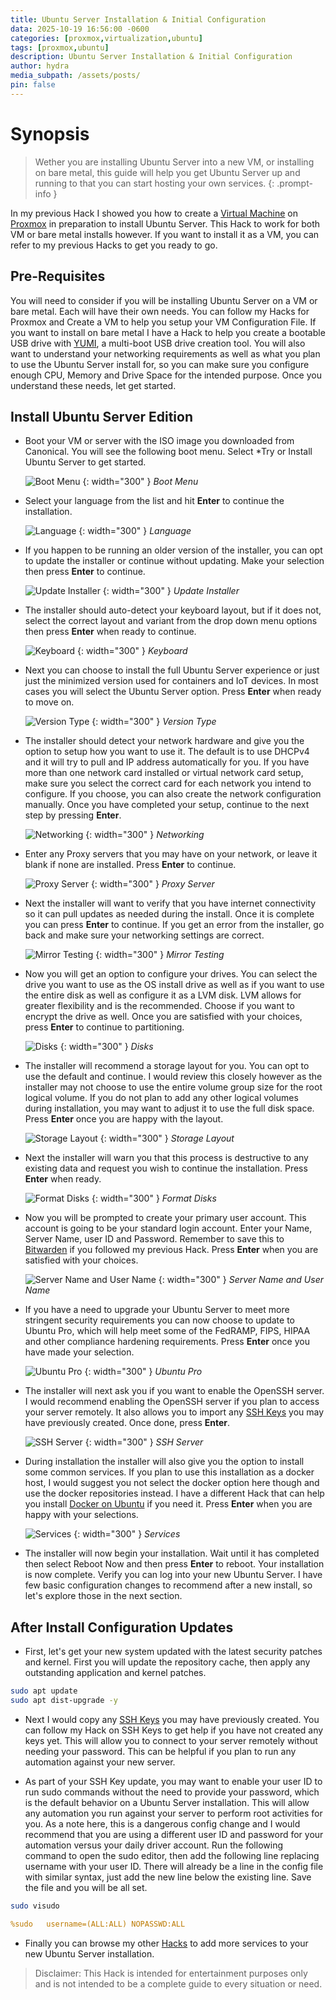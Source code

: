 ```yaml
---
title: Ubuntu Server Installation & Initial Configuration
data: 2025-10-19 16:56:00 -0600
categories: [proxmox,virtualization,ubuntu]
tags: [proxmox,ubuntu]
description: Ubuntu Server Installation & Initial Configuration
author: hydra
media_subpath: /assets/posts/
pin: false
---
```

# Synopsis
>Wether you are installing Ubuntu Server into a new VM, or installing on bare metal, this guide will help you get Ubuntu Server up and running to that you can start hosting your own services.
{: .prompt-info }

In my previous Hack I showed you how to create a [Virtual Machine](https://hydrahacksdocs.github.io/posts/Virtual_Machine/) on [Proxmox](https://hydrahacksdocs.github.io/posts/Proxmox/) in preparation to install Ubuntu Server. This Hack to work for both VM or bare metal installs however. If you want to install it as a VM, you can refer to my previous Hacks to get you ready to go.

## Pre-Requisites
You will need to consider if you will be installing Ubuntu Server on a VM or bare metal. Each will have their own needs. You can follow my Hacks for Proxmox and Create a VM to help you setup your VM Configuration File. If you want to install on bare metal I have a Hack to help you create a bootable USB drive with [YUMI](https://hydrahacksdocs.github.io/posts/Yumi/), a multi-boot USB drive creation tool.
You will also want to understand your networking requirements as well as what you plan to use the Ubuntu Server install for, so you can make sure you configure enough CPU, Memory and Drive Space for the intended purpose. Once you understand these needs, let get started.

## Install Ubuntu Server Edition
- Boot your VM or server with the ISO image you downloaded from Canonical. You will see the following boot menu. Select *Try or Install Ubuntu Server to get started.

    ![Boot Menu](2025-10-19/10-ubuntu-boot.png) {: width="300" }
    _Boot Menu_

- Select your language from the list and hit **Enter** to continue the installation.

    ![Language](2025-10-19/11-ubuntu-language.png) {: width="300" }
    _Language_

- If you happen to be running an older version of the installer, you can opt to update the installer or continue without updating. Make your selection then press **Enter** to continue.

    ![Update Installer](2025-10-19/12-ubuntu-installer.png) {: width="300" }
    _Update Installer_

- The installer should auto-detect your keyboard layout, but if it does not, select the correct layout and variant from the drop down menu options then press **Enter** when ready to continue.

    ![Keyboard](2025-10-19/13-ubuntu-keyboard.png) {: width="300" }
    _Keyboard_

- Next you can choose to install the full Ubuntu Server experience or just just the minimized version used for containers and IoT devices. In most cases you will select the Ubuntu Server option. Press **Enter** when ready to move on.

    ![Version Type](2025-10-19/14-ubuntu-type.png) {: width="300" }
    _Version Type_

- The installer should detect your network hardware and give you the option to setup how you want to use it. The default is to use DHCPv4 and it will try to pull and IP address automatically for you. If you have more than one network card installed or virtual network card setup, make sure you select the correct card for each network you intend to configure. If you choose, you can also create the network configuration manually. Once you have completed your setup, continue to the next step by pressing **Enter**.

    ![Networking](2025-10-19/15-ubuntu-network.png) {: width="300" }
    _Networking_

- Enter any Proxy servers that you may have on your network, or leave it blank if none are installed. Press **Enter** to continue.

    ![Proxy Server](2025-10-19/16-ubuntu-proxy.png) {: width="300" }
    _Proxy Server_

- Next the installer will want to verify that you have internet connectivity so it can pull updates as needed during the install. Once it is complete you can press **Enter** to continue. If you get an error from the installer, go back and make sure your networking settings are correct.

    ![Mirror Testing](2025-10-19/17-ubuntu-mirrors.png) {: width="300" }
    _Mirror Testing_

- Now you will get an option to configure your drives. You can select the drive you want to use as the OS install drive as well as if you want to use the entire disk as well as configure it as a LVM disk. LVM allows for greater flexibility and is the recommended. Choose if you want to encrypt the drive as well. Once you are satisfied with your choices, press **Enter** to continue to partitioning.

    ![Disks](2025-10-19/18-ubuntu-disks.png) {: width="300" }
    _Disks_

- The installer will recommend a storage layout for you. You can opt to use the default and continue. I would review this closely however as the installer may not choose to use the entire volume group size for the root logical volume. If you do not plan to add any other logical volumes during installation, you may want to adjust it to use the full disk space. Press **Enter** once you are happy with the layout.

    ![Storage Layout](2025-10-19/19-ubuntu-partitions.png) {: width="300" }
    _Storage Layout_

- Next the installer will warn you that this process is destructive to any existing data and request you wish to continue  the installation. Press **Enter** when ready.

    ![Format Disks](2025-10-19/20-ubuntu-format.png) {: width="300" }
    _Format Disks_

- Now you will be prompted to create your primary user account. This account is going to be your standard login account. Enter your Name, Server Name, user ID and Password. Remember to save this to [Bitwarden](https://hydrahacksdocs.github.io/posts/Bitwarden/) if you followed my previous Hack. Press **Enter** when you are satisfied with your choices.

    ![Server Name and User Name](2025-10-19/21-ubuntu-user.png) {: width="300" }
    _Server Name and User Name_

- If you have a need to upgrade your Ubuntu Server to meet more stringent security requirements you can now choose to update to Ubuntu Pro, which will help meet some of the FedRAMP, FIPS, HIPAA and other compliance hardening requirements. Press **Enter** once you have made your selection.

    ![Ubuntu Pro](2025-10-19/22-ubuntu-pro.png) {: width="300" }
    _Ubuntu Pro_

- The installer will next ask you if you want to enable the OpenSSH server. I would recommend enabling the OpenSSH server if you plan to access your server remotely. It also allows you to import any [SSH Keys](https://hydrahacksdocs.github.io/posts/Ssh/) you may have previously created. Once done, press **Enter**.


    ![SSH Server](2025-10-19/23-ubuntu-ssh.png) {: width="300" }
    _SSH Server_

- During installation the installer will also give you the option to install some common services. If you plan to use this installation as a docker host, I would suggest you not select the docker option here though and use the docker repositories instead. I have a different Hack that can help you install [Docker on Ubuntu](https://hydrahacksdocs.github.io/posts/Docker_Ubuntu/) if you need it. Press **Enter** when you are happy with your selections.

    ![Services](2025-10-19/24-ubuntu-servers.png) {: width="300" }
    _Services_

- The installer will now begin your installation. Wait until it has completed then select Reboot Now and then press **Enter** to reboot. Your installation is now complete. Verify you can log into your new Ubuntu Server. I have few basic configuration changes to recommend after a new install, so let's explore those in the next section.

## After Install Configuration Updates
- First, let's get your new system updated with the latest security patches and kernel. First you will update the repository cache, then apply any outstanding application and kernel patches.

```bash
sudo apt update
sudo apt dist-upgrade -y
```

- Next I would copy any [SSH Keys](https://hydrahacksdocs.github.io/posts/Ssh/) you may have previously created. You can follow my Hack on SSH Keys to get help if you have not created any keys yet. This will allow you to connect to your server remotely without needing your password. This can be helpful if you plan to run any automation against your new server.

- As part of your SSH Key update, you may want to enable your user ID to run sudo commands without the need to provide your password, which is the default behavior on a Ubuntu Server installation. This will allow any automation you run against your server to perform root activities for you. As a note here, this is a dangerous config change and I would recommend that you are using a different user ID and password for your automation versus your daily driver account. Run the following command to open the sudo editor, then add the following line replacing username with your user ID. There will already be a line in the config file with similar syntax, just add the new line below the existing line. Save the file and you will be all set.

```bash
sudo visudo
```

```yaml
%sudo   username=(ALL:ALL) NOPASSWD:ALL
```

- Finally you can browse my other [Hacks](https://hydrahacksdocs.github.io/) to add more services to your new Ubuntu Server installation.


>Disclaimer: This Hack is intended for entertainment purposes only and is not intended to be a complete guide to every situation or need.